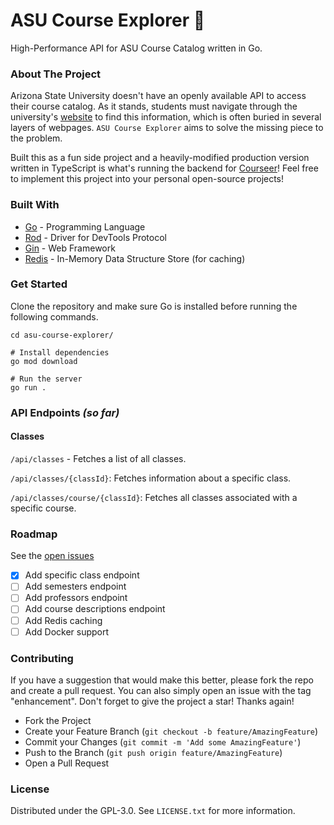 # ASU Course Explorer 🔱
High-Performance API for ASU Course Catalog written in Go.

### About The Project
Arizona State University doesn't have an openly available API to access their course catalog. As it stands, students must navigate through the university's [website](https://catalog.apps.asu.edu/catalog/courses/courselist) to find this information, which is often buried in several layers of webpages.
`ASU Course Explorer` aims to solve the missing piece to the problem. 

Built this as a fun side project and a heavily-modified production version written in TypeScript is what's running the backend for [Courseer](https://courseer.co/)!
Feel free to implement this project into your personal open-source projects!

### Built With
- [Go](https://go.dev/) - Programming Language
- [Rod](https://github.com/go-rod/rod) - Driver for DevTools Protocol
- [Gin](https://github.com/gin-gonic/gin) - Web Framework
- [Redis](https://github.com/redis/go-redis) - In-Memory Data Structure Store (for caching)

### Get Started
Clone the repository and make sure Go is installed before running the following commands.

```shell
cd asu-course-explorer/

# Install dependencies
go mod download

# Run the server
go run .
```

### API Endpoints _(so far)_

#### Classes

`/api/classes` - Fetches a list of all classes.

`/api/classes/{classId}`: Fetches information about a specific class.

`/api/classes/course/{classId}`: Fetches all classes associated with a specific course.


### Roadmap
See the [open issues](https://github.com/spabolu/asu-course-explorer/issues)

- [x] Add specific class endpoint
- [ ] Add semesters endpoint
- [ ] Add professors endpoint
- [ ] Add course descriptions endpoint
- [ ] Add Redis caching
- [ ] Add Docker support

### Contributing
If you have a suggestion that would make this better, please fork the repo and create a pull request. You can also simply open an issue with the tag "enhancement". Don't forget to give the project a star! Thanks again!

- Fork the Project
- Create your Feature Branch (`git checkout -b feature/AmazingFeature`)
- Commit your Changes (`git commit -m 'Add some AmazingFeature'`)
- Push to the Branch (`git push origin feature/AmazingFeature`)
- Open a Pull Request

### License
Distributed under the GPL-3.0. See `LICENSE.txt` for more information.
